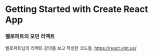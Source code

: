# Getting Started with Create React App


### 벨로퍼트의 모던 리액트
벨로퍼트님의 리액트 강의를 보고 작성한 코드들.
https://react.vlpt.us/
